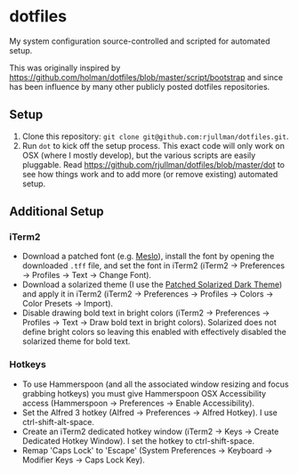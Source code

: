 # dotfiles
My system configuration source-controlled and scripted for automated setup.

This was originally inspired by https://github.com/holman/dotfiles/blob/master/script/bootstrap and since has been influence by many other publicly posted dotfiles repositories.

## Setup
1. Clone this repository: `git clone git@github.com:rjullman/dotfiles.git`.
2. Run `dot` to kick off the setup process.  This exact code will only work on OSX (where I mostly develop), 
but the various scripts are easily pluggable.
Read https://github.com/rjullman/dotfiles/blob/master/dot to see how things work and to add more (or remove existing) automated setup.

## Additional Setup

### iTerm2

- Download a patched font (e.g. [Meslo](https://github.com/powerline/fonts/blob/master/Meslo%20Slashed/Meslo%20G%20M%20Regular%20for%20Powerline.ttf)), install the font by opening the downloaded `.tff` file, and set the font in iTerm2 (iTerm2 → Preferences → Profiles → Text → Change Font).
- Download a solarized theme (I use the [Patched Solarized Dark Theme](https://raw.githubusercontent.com/mbadolato/iTerm2-Color-Schemes/master/schemes/Solarized%20Dark%20-%20Patched.itermcolors)) and apply it in iTerm2 (iTerm2 → Preferences → Profiles → Colors → Color Presets → Import).
- Disable drawing bold text in bright colors (iTerm2 → Preferences → Profiles → Text → Draw bold text in bright colors).  Solarized does not define bright colors so leaving this enabled with effectively disabled the solarized theme for bold text.

### Hotkeys

- To use Hammerspoon (and all the associated window resizing and focus grabbing hotkeys) you must give Hammerspoon OSX Accessibility access (Hammerspoon → Preferences → Enable Accessibility).
- Set the Alfred 3 hotkey (Alfred → Preferences → Alfred Hotkey). I use ctrl-shift-alt-space.
- Create an iTerm2 dedicated hotkey window (iTerm2 → Keys → Create Dedicated Hotkey Window).  I set the hotkey to ctrl-shift-space.
- Remap 'Caps Lock' to 'Escape' (System Preferences → Keyboard → Modifier Keys -> Caps Lock Key).
